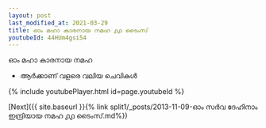 ```yaml
---
layout: post
last_modified_at: 2021-03-29
title: ഓം മഹാ കാരനായ നമഹ ൧൧ ടൈംസ്
youtubeId: 44HUm4gsi54
---
```

 
 
 ഓം മഹാ കാരനായ നമഹ 
 
 -  ആർക്കാണ് വളരെ വലിയ ചെവികൾ 
 
  
 
  
 
 
 
 
 
 


{% include youtubePlayer.html id=page.youtubeId %}
 
[Next]({{ site.baseurl }}{% link  split1/_posts/2013-11-09-ഓം സർവ ദേഹിനാം ഇന്ദ്രിയായ നമഹ ൧൧ ടൈംസ്.md%})
 
